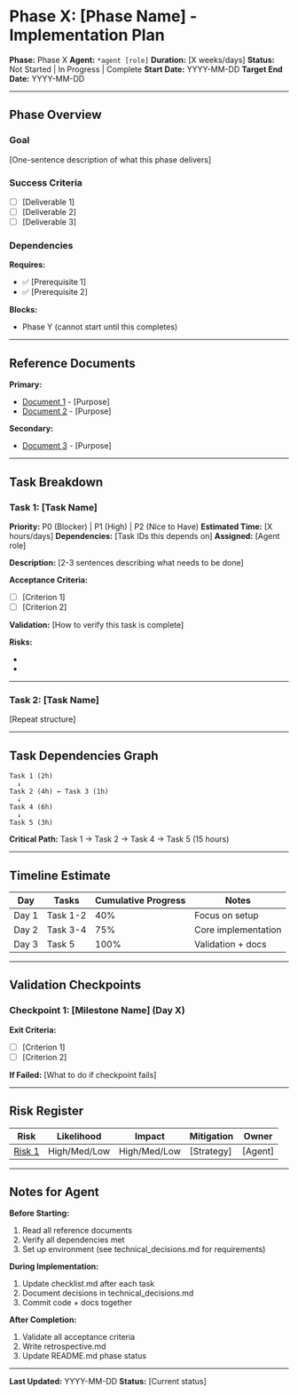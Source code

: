 # Phase X: [Phase Name] - Implementation Plan

**Phase:** Phase X
**Agent:** `*agent [role]`
**Duration:** [X weeks/days]
**Status:** Not Started | In Progress | Complete
**Start Date:** YYYY-MM-DD
**Target End Date:** YYYY-MM-DD

---

## Phase Overview

### Goal
[One-sentence description of what this phase delivers]

### Success Criteria
- [ ] [Deliverable 1]
- [ ] [Deliverable 2]
- [ ] [Deliverable 3]

### Dependencies
**Requires:**
- ✅ [Prerequisite 1]
- ✅ [Prerequisite 2]

**Blocks:**
- Phase Y (cannot start until this completes)

---

## Reference Documents

**Primary:**
- [Document 1](../path/to/doc.md) - [Purpose]
- [Document 2](../path/to/doc.md) - [Purpose]

**Secondary:**
- [Document 3](../path/to/doc.md) - [Purpose]

---

## Task Breakdown

### Task 1: [Task Name]
**Priority:** P0 (Blocker) | P1 (High) | P2 (Nice to Have)
**Estimated Time:** [X hours/days]
**Dependencies:** [Task IDs this depends on]
**Assigned:** [Agent role]

**Description:**
[2-3 sentences describing what needs to be done]

**Acceptance Criteria:**
- [ ] [Criterion 1]
- [ ] [Criterion 2]

**Validation:**
[How to verify this task is complete]

**Risks:**
- [Risk 1]: [Mitigation]
- [Risk 2]: [Mitigation]

---

### Task 2: [Task Name]
[Repeat structure]

---

## Task Dependencies Graph

```
Task 1 (2h)
  ↓
Task 2 (4h) ← Task 3 (1h)
  ↓
Task 4 (6h)
  ↓
Task 5 (3h)
```

**Critical Path:** Task 1 → Task 2 → Task 4 → Task 5 (15 hours)

---

## Timeline Estimate

| Day | Tasks | Cumulative Progress | Notes |
|-----|-------|---------------------|-------|
| Day 1 | Task 1-2 | 40% | Focus on setup |
| Day 2 | Task 3-4 | 75% | Core implementation |
| Day 3 | Task 5 | 100% | Validation + docs |

---

## Validation Checkpoints

### Checkpoint 1: [Milestone Name] (Day X)
**Exit Criteria:**
- [ ] [Criterion 1]
- [ ] [Criterion 2]

**If Failed:**
[What to do if checkpoint fails]

---

## Risk Register

| Risk | Likelihood | Impact | Mitigation | Owner |
|------|-----------|--------|------------|-------|
| [Risk 1] | High/Med/Low | High/Med/Low | [Strategy] | [Agent] |

---

## Notes for Agent

**Before Starting:**
1. Read all reference documents
2. Verify all dependencies met
3. Set up environment (see technical_decisions.md for requirements)

**During Implementation:**
1. Update checklist.md after each task
2. Document decisions in technical_decisions.md
3. Commit code + docs together

**After Completion:**
1. Validate all acceptance criteria
2. Write retrospective.md
3. Update README.md phase status

---

**Last Updated:** YYYY-MM-DD
**Status:** [Current status]
